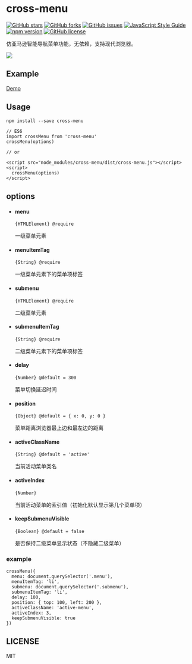 # cross-menu

[![GitHub stars](https://img.shields.io/github/stars/fe-monine/cross-menu.svg)](https://github.com/fe-monine/cross-menu/stargazers)
[![GitHub forks](https://img.shields.io/github/forks/fe-monine/cross-menu.svg)](https://github.com/fe-monine/cross-menu/network)
[![GitHub issues](https://img.shields.io/github/issues/fe-monine/cross-menu.svg)](https://github.com/fe-monine/cross-menu/issues)
[![JavaScript Style Guide](https://img.shields.io/badge/code_style-standard-brightgreen.svg)](https://standardjs.com)
[![npm version](https://badge.fury.io/js/cross-menu.svg)](https://badge.fury.io/js/cross-menu)
[![GitHub license](https://img.shields.io/badge/license-MIT-blue.svg)](https://raw.githubusercontent.com/fe-monine/cross-menu/master/LICENSE)

仿亚马逊智能导航菜单功能，无依赖，支持现代浏览器。

![](https://picabstract-preview-ftn.weiyun.com:8443/ftn_pic_abs_v2/ba0b85410dda986ee2c165c490a0ab13d0f2c16d8dd3ae0a647a51c001506276514d30d6a7015b377166d24315c4c0e5?pictype=scale&from=30013&version=2.0.0.2&uin=287531381&fname=cross-menu.png&size=1024*1024)

## Example

[Demo](https://fe-monine.github.io/cross-menu/example/)

## Usage

`npm install --save cross-menu`

```
// ES6
import crossMenu from 'cross-menu'
crossMenu(options)

// or

<script src="node_modules/cross-menu/dist/cross-menu.js"></script>
<script>
  crossMenu(options)
</script>
```

## options

- #### menu

  `{HTMLElement} @require`

  一级菜单元素

- #### menuItemTag

  `{String} @require`

  一级菜单元素下的菜单项标签

- #### submenu

  `{HTMLElement} @require`

  二级菜单元素

- #### submenuItemTag

  `{String} @require`

  二级菜单元素下的菜单项标签

- #### delay

  `{Number} @default = 300`

  菜单切换延迟时间

- #### position

  `{Object} @default = { x: 0, y: 0 }`

  菜单距离浏览器最上边和最左边的距离

- #### activeClassName

  `{String} @default = 'active'`

  当前活动菜单类名

- #### activeIndex

  `{Number}`

  当前活动菜单的索引值（初始化默认显示第几个菜单项）

- #### keepSubmenuVisible

  `{Boolean} @default = false`

  是否保持二级菜单显示状态（不隐藏二级菜单）

### example

```
crossMenu({
  menu: document.querySelector('.menu'),
  menuItemTag: 'li',
  submenu: document.querySelector('.submenu'),
  submenuItemTag: 'li',
  delay: 100,
  position: { top: 100, left: 200 },
  activeClassName: 'active-menu',
  activeIndex: 3,
  keepSubmenuVisible: true
})
```

## LICENSE

MIT
